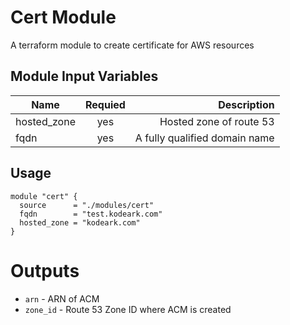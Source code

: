 Cert Module
===========

A terraform module to create certificate for AWS resources

Module Input Variables
----------------------

| Name   |      Requied      |  Description |
|----------|:-------------:|------:|
| hosted_zone |  yes | Hosted zone of route 53 |
| fqdn |  yes | A fully qualified domain name |

Usage
-----

```hcl
module "cert" {
  source      = "./modules/cert"
  fqdn        = "test.kodeark.com"
  hosted_zone = "kodeark.com"
}
```


Outputs
=======

 - `arn` - ARN of ACM
 - `zone_id` - Route 53 Zone ID where ACM is created

